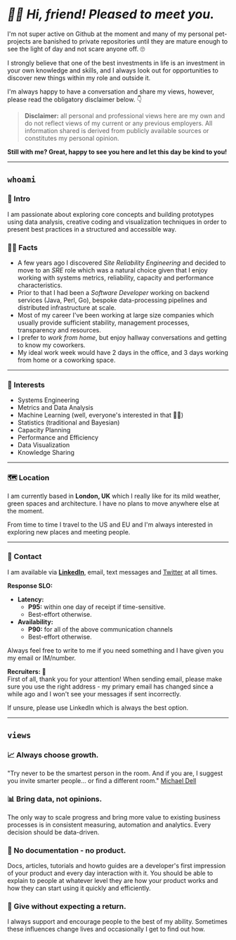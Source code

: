 # _🙋‍♂️ Hi, friend! Pleased to meet you._

I'm not super active on Github at the moment and many of my personal pet-projects are banished to private repositories until they are mature enough to see the light of day and not scare anyone off. 🙄

I strongly believe that one of the best investments in life is an investment in your own knowledge and skills, and I always look out for opportunities to discover new things within my role and outside it.

I'm always happy to have a conversation and share my views, however, please read the obligatory disclaimer below. 👇

>**Disclaimer:** all personal and professional views here are my own and do not reflect views of my current or any previous employers. All information shared is derived from publicly available sources or constitutes my personal opinion.

**Still with me? Great, happy to see you here and let this day be kind to you!**

*******

## ``whoami``

### 👋 Intro

I am passionate about exploring core concepts and building prototypes using data analysis, creative coding and visualization techniques in order to present best practices in a structured and accessible way.

### 👨‍💻 Facts

* A few years ago I discovered _Site Reliability Engineering_ and decided to move to an _SRE_ role which was a natural choice given that I enjoy  working with systems metrics, reliability, capacity and performance characteristics.
* Prior to that I had been a _Software Developer_ working on backend services (Java, Perl, Go), bespoke data-processing pipelines and distributed infrastructure at scale.
* Most of my career I've been working at large size companies which usually provide sufficient stability, management processes, transparency and resources.
* I prefer to _work from home_, but enjoy hallway conversations and getting to know my coworkers.
* My ideal work week would have 2 days in the office, and 3 days working from home or a coworking space.

***************

### 🤔 Interests

* Systems Engineering
* Metrics and Data Analysis
* Machine Learning (well, everyone's interested in that 🤷‍♂️)
* Statistics (traditional and Bayesian)
* Capacity Planning
* Performance and Efficiency
* Data Visualization
* Knowledge Sharing

***************

### 🗺 Location

I am currently based in **London, UK** which I really like for its mild weather, green spaces and architecture. I have no plans to move anywhere else at the moment.

From time to time I travel to the US and EU and I'm always interested in exploring new places and meeting people.

*****************

### 📨 Contact

I am available via **[LinkedIn](https://uk.linkedin.com/in/sombr?trk=profile-badge)**, email, text messages and [Twitter](https://www.twitter.com/sergetoro) at all times.

**Response SLO:**

* **Latency:**
  * **P95:** within one day of receipt if time-sensitive.
  * Best-effort otherwise.
* **Availability:**
  * **P90:** for all of the above communication channels
  * Best-effort otherwise.

Always feel free to write to me if you need something and I have given you my email or IM/number.

**Recruiters: 👋**  
First of all, thank you for your attention! When sending email, please make sure you use the right address - my primary email has changed since a while ago and I won't see your messages if sent incorrectly.

If unsure, please use LinkedIn which is always the best option.

**********

## `views`

### 📈 Always choose growth.

"Try never to be the smartest person in the room. And if you are, I suggest you invite smarter people… or find a different room." [Michael Dell](https://www.oxfordreference.com/view/10.1093/acref/9780191826719.001.0001/q-oro-ed4-00017301)

### 📊 Bring data, not opinions.

The only way to scale progress and bring more value to existing business processes is in consistent measuring, automation and analytics.
Every decision should be data-driven.

### 📃 No documentation - no product.

Docs, articles, tutorials and howto guides are a developer's first impression of your product and every day interaction with it.
You should be able to explain to people at whatever level they are how your product works and how they can start using it quickly and efficiently.

### 🎁 Give without expecting a return.

I always support and encourage people to the best of my ability. Sometimes these influences change lives and occasionally I get to find out how.
